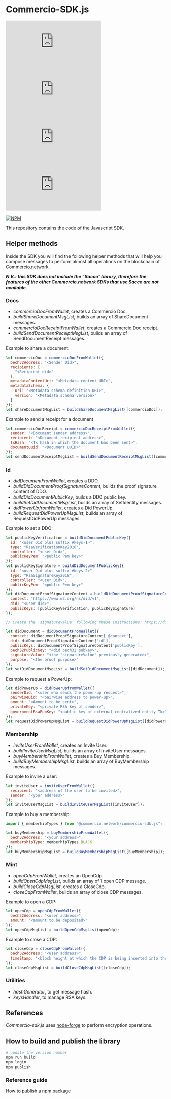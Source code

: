 # Commercio-SDK.js

![GitHub release](https://img.shields.io/github/release/commercionetwork/commercio-sdk.js?include_prereleases)
![GitHub license](https://img.shields.io/github/license/commercionetwork/commercio-sdk.js)
![GitHub top language](https://img.shields.io/github/languages/top/commercionetwork/commercio-sdk.js)
![GitHub code size in bytes](https://img.shields.io/github/languages/code-size/commercionetwork/commercio-sdk.js)

[![NPM](https://nodei.co/npm/@commercio.network/commercio-sdk.js.png?mini=true)](https://nodei.co/npm/@commercio.network/commercio-sdk.js/)

This repository contains the code of the Javascript SDK.

## Helper methods

Inside the SDK you will find the following helper methods that will help you compose messages to perform almost all operations on the blockchain of Commercio.network.

***N.B.: this SDK does not include the "Sacco" library, therefore the features of the other Commercio.network SDKs that use Sacco are not available.***

### Docs

- *commercioDocFromWallet*, creates a Commercio Doc.
- *buildShareDocumentMsgList*, builds an array of ShareDocument messages.
- *commercioDocReceiptFromWallet*, creates a Commercio Doc receipt.
- *buildSendDocumentReceiptMsgList*, builds an array of SendDocumentReceipt messages.

Example to share a document:

```js
let commercioDoc = commercioDocFromWallet({
  bech32Address: "<Sender Did>",
  recipients: [
    "<Recipient did>"
  ],
  metadataContentUri: "<Metadata content URI>",
  metadataSchema: {
    uri: "<Metadata schema definition URI>",
    version: "<Metadata schema version>"
  }
});
let shareDocumentMsgList = buildShareDocumentMsgList([commercioDoc]);
```

Example to send a receipt for a document

```js
let commercioDocReceipt = commercioDocReceiptFromWallet({
  sender: "<Document sender address>",
  recipient: "<Document recipient address>",
  txHash: "<Tx hash in which the document has been sent>",
  documentUuid: "<Document UUID>"
});
let sendDocumentReceiptMsgList = buildSendDocumentReceiptMsgList([commercioDocReceipt]);
```

### Id

- *didDocumentFromWallet*, creates a DDO.
- *buildDidDocumentProofSignatureContent*, builds the proof signature content of DDO.
- *buildDidDocumentPublicKey*, builds a DDO public key.
- *buildSetDidDocumentMsgList*, builds an array of SetIdentity messages.
- *didPowerUpfromWallet*, creates a Did PowerUp.
- *buildRequestDidPowerUpMsgList*, builds an array of RequestDidPowerUp messages.

Example to set a DDO:

```js
let publicKeyVerification = buildDidDocumentPublicKey({
  id: "<user Did plus suffix #keys-1>",
  type: "RsaVerificationKey2018",
  controller: "<user Did>",
  publicKeyPem: "<public Pem key>"
});
let publicKeySignature = buildDidDocumentPublicKey({
  id: "<user Did plus suffix #keys-2>",
  type: "RsaSignatureKey2018",
  controller: "<user Did>",
  publicKeyPem: "<public Pem key>"
});
let didDocumentProofSignatureContent = buildDidDocumentProofSignatureContent({
  context: "https://www.w3.org/ns/did/v1",
  did: "<user did>",
  publicKeys: [publicKeyVerification, publicKeySignature]
});

// Create the 'signatureValue' following these instructions: https://docs.commercio.network/x/id/#associating-a-did-document-to-your-identity

let didDocument = didDocumentFromWallet({
  context: didDocumentProofSignatureContent['@context'],
  did: didDocumentProofSignatureContent['id'],
  publicKeys: didDocumentProofSignatureContent['publicKey'],
  bech32PublicKey: "<did bech32 pubkey>",
  signatureValue: "<the 'signatureValue' previously generated>",
  purpose: "<the proof purpose>"
});
let setDidDocumentMsgList = buildSetDidDocumentMsgList([didDocument]);
```

Example to request a PowerUp:

```js
let didPowerUp = didPowerUpfromWallet({
  senderDid: "<user who sends the power-up request>",
  pairwiseDid: "<pairwise address to power-up>",
  amount: "<Amount to be sent>",
  privateKey: "<private RSA key of sender>",
  governmentRsaPubKey: "<public key of external centralized entity Tk>"
});
let requestDidPowerUpMsgList = buildRequestDidPowerUpMsgList([didPowerUp]);
```

### Membership

- *inviteUserFromWallet*, creates an Invite User.
- *buildInviteUserMsgList*, builds an array of InviteUser messages.
- *buyMembershipFromWallet*, creates a Buy Membership.
- *buildBuyMembershipMsgList*, builds an array of BuyMembership messages.

Example to invire a user:

```js
let inviteUser = inviteUserFromWallet({
  recipient: "<address of the user to be invited>",
  sender: "<your address>"
});
let inviteUserMsgList = buildInviteUserMsgList([inviteUser]);
```

Example to buy a membership:

```js
import { memberhipTypes } from "@commercio.network/commercio-sdk.js";

let buyMembership = buyMembershipFromWallet({
  bech32Address: "<your address>",
  membershipType: memberhipTypes.BLACK
});
let buyMembershipMsgList = buildBuyMembershipMsgList([buyMembership]);
```

### Mint

- *openCdpFromWallet*, creates an OpenCdp.
- *buildOpenCdpMsgList*, builds an array of 1 open CDP message.
- *buildCloseCdpMsgList*, creates a CloseCdp.
- *closeCdpFromWallet*, builds an array of close CDP messages.

Example to open a CDP:

```js
let openCdp = openCdpFromWallet({
  bech32Address: "<user address>",
  amount: "<amount to be deposited>"
});
let openCdpMsgList = buildOpenCdpMsgList(openCdp);
```

Example to close a CDP:

```js
let closeCdp = closeCdpFromWallet({
  bech32Address: "<user address>",
  timeStamp: "<block height at which the CDP is being inserted into the chain>"
});
let closeCdpMsgList = buildCloseCdpMsgList([closeCdp]);
```

### Utilities

- *hashGenerator*, to get message hash.
- *keysHandler*, to manage RSA keys.

## References

*Commercio-sdk.js* uses [node-forge](https://www.npmjs.com/package/node-forge) to perform encryption operations.

## How to build and publish the library

```sh
# update the version number
npm run build
npm login
npm publish
```

### Reference guide

[How to publish a npm package](https://www.robinwieruch.de/publish-npm-package-node)
